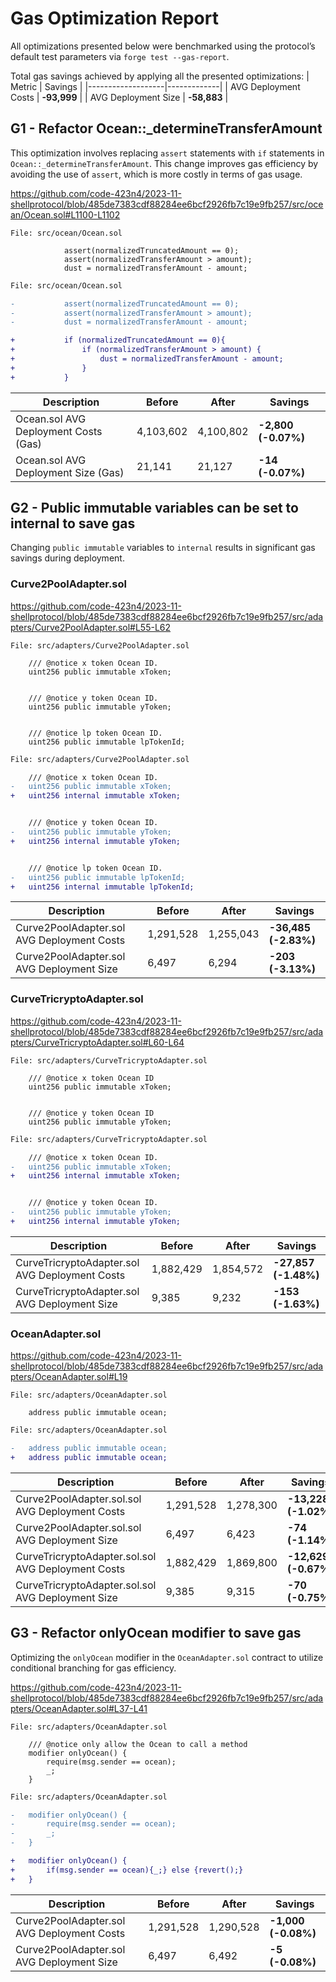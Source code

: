 # Gas Optimization Report
All optimizations presented below were benchmarked using the protocol’s default test parameters via `forge test --gas-report`.

Total gas savings achieved by applying all the presented optimizations:
| Metric            | Savings     |
|-------------------|-------------|
| AVG Deployment Costs  | **-93,999**     |
| AVG Deployment Size   | **-58,883**     |


## G1 - Refactor Ocean::_determineTransferAmount

This optimization involves replacing `assert` statements with `if` statements in `Ocean::_determineTransferAmount`. This change improves gas efficiency by avoiding the use of `assert`, which is more costly in terms of gas usage.

https://github.com/code-423n4/2023-11-shellprotocol/blob/485de7383cdf88284ee6bcf2926fb7c19e9fb257/src/ocean/Ocean.sol#L1100-L1102

```solidity
File: src/ocean/Ocean.sol

            assert(normalizedTruncatedAmount == 0);
            assert(normalizedTransferAmount > amount);
            dust = normalizedTransferAmount - amount;
```

```diff
File: src/ocean/Ocean.sol

-           assert(normalizedTruncatedAmount == 0);
-           assert(normalizedTransferAmount > amount);
-           dust = normalizedTransferAmount - amount;

+           if (normalizedTruncatedAmount == 0){
+               if (normalizedTransferAmount > amount) {
+                   dust = normalizedTransferAmount - amount;
+               }
+           }
```

| Description                         | Before    | After     | Savings      |
|-------------------------------------|-----------|-----------|-----------------|
| Ocean.sol AVG Deployment Costs (Gas)| 4,103,602 | 4,100,802 | **-2,800 (-0.07%)** |
| Ocean.sol AVG Deployment Size (Gas) | 21,141    | 21,127    | **-14 (-0.07%)**    |

## G2 - Public immutable variables can be set to internal to save gas

Changing `public immutable` variables to `internal` results in significant gas savings during deployment.

### Curve2PoolAdapter.sol

https://github.com/code-423n4/2023-11-shellprotocol/blob/485de7383cdf88284ee6bcf2926fb7c19e9fb257/src/adapters/Curve2PoolAdapter.sol#L55-L62

```solidity
File: src/adapters/Curve2PoolAdapter.sol

    /// @notice x token Ocean ID.
    uint256 public immutable xToken;


    /// @notice y token Ocean ID.
    uint256 public immutable yToken;


    /// @notice lp token Ocean ID.
    uint256 public immutable lpTokenId;
```

```diff
File: src/adapters/Curve2PoolAdapter.sol

    /// @notice x token Ocean ID.
-   uint256 public immutable xToken;
+   uint256 internal immutable xToken;


    /// @notice y token Ocean ID.
-   uint256 public immutable yToken;
+   uint256 internal immutable yToken;


    /// @notice lp token Ocean ID.
-   uint256 public immutable lpTokenId;
+   uint256 internal immutable lpTokenId;
```

| Description                                    | Before      | After       | Savings          |
|------------------------------------------------|-------------|-------------|---------------------|
| Curve2PoolAdapter.sol AVG Deployment Costs     | 1,291,528   | 1,255,043   | **-36,485 (-2.83%)**    |
| Curve2PoolAdapter.sol AVG Deployment Size      | 6,497       | 6,294       | **-203 (-3.13%)**       |

### CurveTricryptoAdapter.sol

https://github.com/code-423n4/2023-11-shellprotocol/blob/485de7383cdf88284ee6bcf2926fb7c19e9fb257/src/adapters/CurveTricryptoAdapter.sol#L60-L64

```solidity
File: src/adapters/CurveTricryptoAdapter.sol

    /// @notice x token Ocean ID
    uint256 public immutable xToken;


    /// @notice y token Ocean ID
    uint256 public immutable yToken;
```

```diff
File: src/adapters/CurveTricryptoAdapter.sol

    /// @notice x token Ocean ID.
-   uint256 public immutable xToken;
+   uint256 internal immutable xToken;


    /// @notice y token Ocean ID.
-   uint256 public immutable yToken;
+   uint256 internal immutable yToken;
```

| Description                                      | Before      | After       | Savings          |
|--------------------------------------------------|-------------|-------------|---------------------|
| CurveTricryptoAdapter.sol AVG Deployment Costs   | 1,882,429   | 1,854,572   | **-27,857 (-1.48%)**    |
| CurveTricryptoAdapter.sol AVG Deployment Size    | 9,385       | 9,232       | **-153 (-1.63%)**       |

### OceanAdapter.sol

https://github.com/code-423n4/2023-11-shellprotocol/blob/485de7383cdf88284ee6bcf2926fb7c19e9fb257/src/adapters/OceanAdapter.sol#L19

```solidity
File: src/adapters/OceanAdapter.sol

    address public immutable ocean;
```

```diff
File: src/adapters/OceanAdapter.sol

-   address public immutable ocean;
+   address public immutable ocean;
```

| Description                                       | Before      | After       | Savings          |
|---------------------------------------------------|-------------|-------------|---------------------|
| Curve2PoolAdapter.sol.sol AVG Deployment Costs    | 1,291,528   | 1,278,300   | **-13,228 (-1.02%)**    |
| Curve2PoolAdapter.sol.sol AVG Deployment Size     | 6,497       | 6,423       | **-74 (-1.14%)**        |
| CurveTricryptoAdapter.sol.sol AVG Deployment Costs| 1,882,429   | 1,869,800   | **-12,629 (-0.67%)**    |
| CurveTricryptoAdapter.sol.sol AVG Deployment Size | 9,385       | 9,315       | **-70 (-0.75%)**        |

## G3 - Refactor onlyOcean modifier to save gas

Optimizing the `onlyOcean` modifier in the `OceanAdapter.sol` contract to utilize conditional branching for gas efficiency.

https://github.com/code-423n4/2023-11-shellprotocol/blob/485de7383cdf88284ee6bcf2926fb7c19e9fb257/src/adapters/OceanAdapter.sol#L37-L41

```solidity
File: src/adapters/OceanAdapter.sol

    /// @notice only allow the Ocean to call a method
    modifier onlyOcean() {
        require(msg.sender == ocean);
        _;
    }
```

```diff
File: src/adapters/OceanAdapter.sol

-   modifier onlyOcean() {
-       require(msg.sender == ocean);
-       _;
-   }

+   modifier onlyOcean() {
+       if(msg.sender == ocean){_;} else {revert();}
+   }
```

| Description                                   | Before    | After     | Savings        |
|-----------------------------------------------|-----------|-----------|-------------------|
| Curve2PoolAdapter.sol AVG Deployment Costs    | 1,291,528 | 1,290,528 | **-1,000 (-0.08%)**   |
| Curve2PoolAdapter.sol AVG Deployment Size     | 6,497     | 6,492     | **-5 (-0.08%)**       |